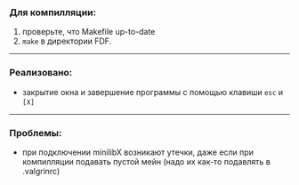  ### Для компилляции: 
 1. проверьте, что Makefile up-to-date
 2. `make` в директории FDF.
 ---
 ### Реализовано:
 - закрытие окна и завершение программы с помощью клавиши `esc` и `[X]`
 ---
  ### Проблемы:
  - при подключении minilibX возникают утечки, даже если при компилляции подавать пустой мейн (надо их как-то подавлять в .valgrinrc)

